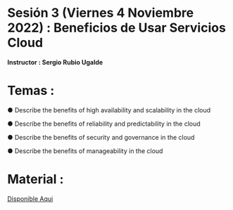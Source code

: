 # Sesión 3 (Viernes 4 Noviembre 2022) : Beneficios de Usar Servicios Cloud

**Instructor : Sergio Rubio Ugalde**

# Temas :

● Describe the benefits of high availability and scalability in the cloud

● Describe the benefits of reliability and predictability in the cloud

● Describe the benefits of security and governance in the cloud

● Describe the benefits of manageability in the cloud

# Material :

[Disponible Aqui](https://github.com/wizelineacademy/GEPP-IntroToAzure-2022/files/9939907/Describe.the.benefits.of.using.cloud.services.pptx.pdf)

